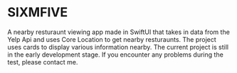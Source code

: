 # SIXMFIVE
A nearby resturaunt viewing app made in SwiftUI that takes in data from the Yelp Api and uses Core Location to get nearby resturaunts. The project uses cards to display various information nearby. The current project is still in the early development stage. If you encounter any problems during the test, please contact me.
